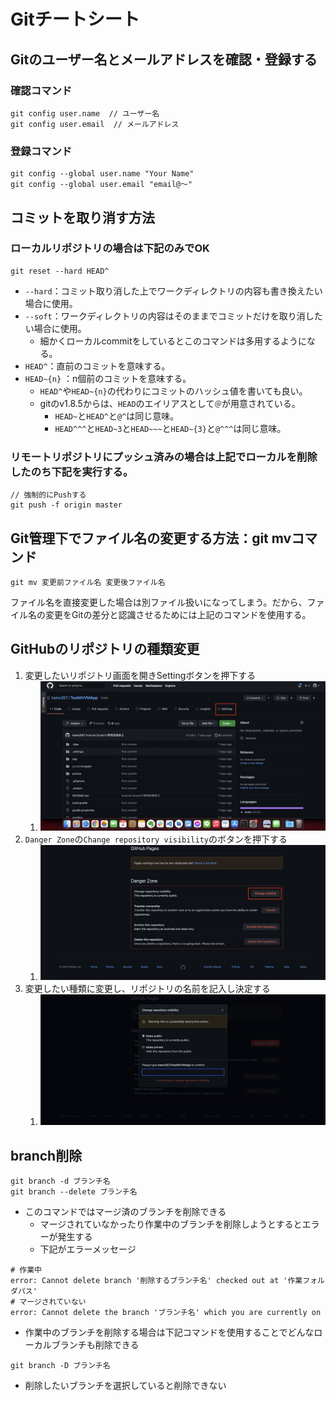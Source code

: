 # Gitチートシート
## Gitのユーザー名とメールアドレスを確認・登録する
### 確認コマンド
```
git config user.name  // ユーザー名
git config user.email  // メールアドレス
```
### 登録コマンド
```
git config --global user.name "Your Name"
git config --global user.email "email@～"
```

## コミットを取り消す方法
### ローカルリポジトリの場合は下記のみでOK
```
git reset --hard HEAD^
```
- `--hard`：コミット取り消した上でワークディレクトリの内容も書き換えたい場合に使用。
- `--soft`：ワークディレクトリの内容はそのままでコミットだけを取り消したい場合に使用。
  - 細かくローカルcommitをしているとこのコマンドは多用するようになる。
- `HEAD^`：直前のコミットを意味する。
- `HEAD~{n}` ：n個前のコミットを意味する。
  - `HEAD^`や`HEAD~{n}`の代わりにコミットのハッシュ値を書いても良い。
  - gitのv1.8.5からは、`HEAD`のエイリアスとして`＠`が用意されている。
    - `HEAD~`と`HEAD^`と`@^`は同じ意味。
    - `HEAD^^^`と`HEAD~3`と`HEAD~~~`と`HEAD~{3}`と`@^^^`は同じ意味。
### リモートリポジトリにプッシュ済みの場合は上記でローカルを削除したのち下記を実行する。
```
// 強制的にPushする
git push -f origin master
```

## Git管理下でファイル名の変更する方法：git mvコマンド
```
git mv 変更前ファイル名 変更後ファイル名
```
ファイル名を直接変更した場合は別ファイル扱いになってしまう。だから、ファイル名の変更をGitの差分と認識させるためには上記のコマンドを使用する。

## GitHubのリポジトリの種類変更
1. 変更したいリポジトリ画面を開きSettingボタンを押下する
   1. <img src="Picture/ScreenShot/GitHub%20repositoryの種類変更①.png" width="600">
2. `Danger Zone`の`Change repository visibility`のボタンを押下する
   1. <img src="Picture/ScreenShot/GitHub%20repositoryの種類変更②.png" width="600">
3. 変更したい種類に変更し、リポジトリの名前を記入し決定する
   1. <img src="Picture/ScreenShot/GitHub%20repositoryの種類変更③.png" width="600">

## branch削除
```
git branch -d ブランチ名
git branch --delete ブランチ名
```
- このコマンドではマージ済のブランチを削除できる
  - マージされていなかったり作業中のブランチを削除しようとするとエラーが発生する
  - 下記がエラーメッセージ
```
# 作業中
error: Cannot delete branch '削除するブランチ名' checked out at '作業フォルダパス'
# マージされていない
error: Cannot delete the branch 'ブランチ名' which you are currently on
```
- 作業中のブランチを削除する場合は下記コマンドを使用することでどんなローカルブランチも削除できる
```
git branch -D ブランチ名
```
- 削除したいブランチを選択していると削除できない